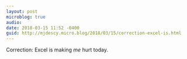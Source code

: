 ```yaml
---
layout: post
microblog: true
audio: 
date: 2018-03-15 11:52 -0400
guid: http://mjdescy.micro.blog/2018/03/15/correction-excel-is.html
---
```

Correction: Excel is making _me_ hurt today.
